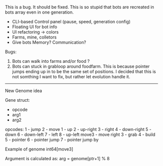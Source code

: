 This is a bug. It should be fixed.
This is so stupid that bots are recreated in bots array even in one generation. 

- CLI-based Control panel (pause, speed, generation config) 
- Floating UI for bot info
- UI refactoring -> colors
- Farms, mine, colletors
- Give bots Memory? Communication?

Bugs:
1. Bots can walk into farms and/or food ?
2. Bots can stuck in grabloop around foodfarm.
This is because pointer jumps ending up in to be the same set of positions. 
I decided that this is not somthing I want to fix, but rather let evolution handle it.

----------------------------

New Genome idea

Gene struct:
- opcode
- arg1
- arg2

opcodes:
1 - jump
2 - move
    1 - up
    2 - up-right
    3 - right
    4 - down-right
    5 - down
    6 - down-left
    7 - left
    8 - up-left
    move3 - move right
3 - grab
4 - build
5 - pointer
6 - pointer jump
7 - pointer jump by

Example of genome
int64[move3]

Argument is calculated as:
arg = genome[ptr+1] % 8
